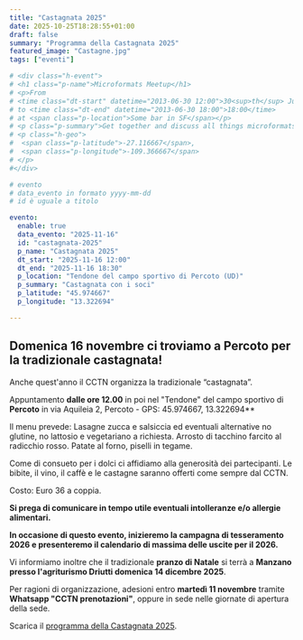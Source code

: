 ```yaml
---
title: "Castagnata 2025"
date: 2025-10-25T18:28:55+01:00
draft: false
summary: "Programma della Castagnata 2025"
featured_image: "Castagne.jpg"
tags: ["eventi"]

# <div class="h-event">
# <h1 class="p-name">Microformats Meetup</h1>
# <p>From 
# <time class="dt-start" datetime="2013-06-30 12:00">30<sup>th</sup> June 2013, 12:00</time>
# to <time class="dt-end" datetime="2013-06-30 18:00">18:00</time>
# at <span class="p-location">Some bar in SF</span></p>
# <p class="p-summary">Get together and discuss all things microformats-related.</p>
# <p class="h-geo">
#  <span class="p-latitude">-27.116667</span>,
#  <span class="p-longitude">-109.366667</span>
# </p>
#</div>

# evento 
# data_evento in formato yyyy-mm-dd
# id è uguale a titolo

evento:
  enable: true
  data_evento: "2025-11-16"
  id: "castagnata-2025"
  p_name: "Castagnata 2025"
  dt_start: "2025-11-16 12:00"
  dt_end: "2025-11-16 18:30"
  p_location: "Tendone del campo sportivo di Percoto (UD)"
  p_summary: "Castagnata con i soci"
  p_latitude: "45.974667"
  p_longitude: "13.322694"

---
```


## Domenica 16 novembre ci troviamo a Percoto per la tradizionale castagnata!

Anche quest'anno il CCTN organizza la tradizionale “castagnata”.

Appuntamento **dalle ore 12.00** in poi nel "Tendone" del campo sportivo di **Percoto** in via Aquileia 2, Percoto - GPS: 45.974667, 13.322694**


Il menu prevede:
Lasagne zucca e salsiccia ed eventuali alternative no glutine, no lattosio e vegetariano a richiesta.
Arrosto di tacchino farcito al radicchio rosso.
Patate al forno, piselli in tegame.

Come di consueto per i dolci ci affidiamo alla generosità dei partecipanti.
Le bibite, il vino, il caffè e le castagne saranno offerti come sempre dal CCTN.

Costo: Euro 36 a coppia.

**Si prega di comunicare in tempo utile eventuali intolleranze e/o allergie alimentari.**

**In occasione di questo evento, inizieremo la campagna di tesseramento 2026 e presenteremo il calendario di massima delle uscite per il 2026.**

Vi informiamo inoltre che il tradizionale **pranzo di Natale** si terrà a **Manzano presso l'agriturismo Driutti domenica 14 dicembre 2025**.

Per ragioni di organizzazione, adesioni entro **martedì 11 novembre** tramite **Whatsapp "CCTN prenotazioni"**, oppure in sede nelle giornate di apertura della sede.

Scarica il [programma della Castagnata 2025](Castagnata-2025.pdf).

